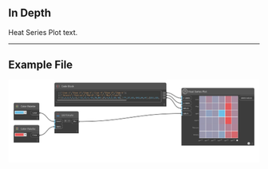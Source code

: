 ## In Depth
Heat Series Plot text.
___
## Example File

![Heat Series Plot](./CoreNodeModelsWpf.Charts.HeatSeriesPlot_img.jpg)

